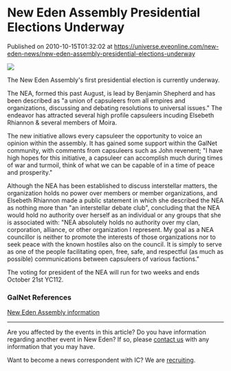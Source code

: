 # New Eden Assembly Presidential Elections Underway
Published on 2010-10-15T01:32:02 at https://universe.eveonline.com/new-eden-news/new-eden-assembly-presidential-elections-underway

![](http://www.eve-ic.net/media/assets/icarticlebanner.png)  
  
The New Eden Assembly's first presidential election is currently underway.  
  
The NEA, formed this past August, is lead by Benjamin Shepherd and has been described as "a union of capsuleers from all empires and organizations, discussing and debating resolutions to universal issues." The endeavor has attracted several high profile capsuleers incuding Elsebeth Rhiannon & several members of Moira.  
  
The new initiative allows every capsuleer the opportunity to voice an opinion within the assembly. It has gained some support within the GalNet community, with comments from capsuleers such as John revenent; "I have high hopes for this initiative, a capsuleer can accomplish much during times of war and turmoil, think of what we can be capable of in a time of peace and prosperity."  
  
Although the NEA has been established to discuss interstellar matters, the organization holds no power over members or member organizations, and Elsebeth Rhiannon made a public statement in which she described the NEA as nothing more than "an interstellar debate club", concluding that the NEA would hold no authority over herself as an individual or any groups that she is associated with: "NEA absolutely holds no authority over my clan, corporation, alliance, or other organization I represent. My goal as a NEA councillor is neither to promote the interests of those organizations nor to seek peace with the known hostiles also on the council. It is simply to serve as one of the people facilitating open, free, safe, and respectful (as much as possible) communications between capsuleers of various factions."  
  
The voting for president of the NEA will run for two weeks and ends October 21st YC112.

### GalNet References

[New Eden Assembly information](http://www.eveonline.com/ingameboard.asp?a=topic&threadID=1363005)

* * *

Are you affected by the events in this article? Do you have information regarding another event in New Eden? If so, please [contact us](http://www.eveonline.com/news.asp?a=submitrp) with any information that you may have.  
  
Want to become a news correspondent with IC? We are [recruiting](http://www.eveonline.com/isd.asp).
